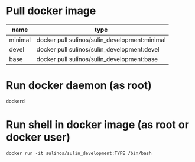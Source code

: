 # Pull docker image
|name|type|
|--|--|
|minimal|docker pull sulinos/sulin_development:minimal|
|devel|docker pull sulinos/sulin_development:devel|
|base|docker pull sulinos/sulin_development:base|

# Run docker daemon (as root)
`dockerd`

# Run shell in docker image (as root or docker user)
`docker run -it sulinos/sulin_development:TYPE /bin/bash`
